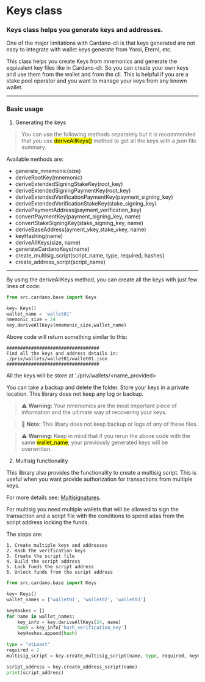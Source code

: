 # Keys class 

### Keys class helps you generate keys and addresses.
One of the major limitations with Cardano-cli is that keys generated are not easy to integrate with wallet keys generate from Yoroi, Eternl, etc.

This class helps you create Keys from mnemonics and generate the equivalent key files like in Cardano-cli. So you can create your own keys and use them from the wallet and from the cli. This is helpful if you are a stake pool operator and you want to manage your keys from any known wallet. 

***

### Basic usage

1. Generating the keys

> You can use the following methods separately but it is recommended that you use <mark>deriveAllKeys()</mark> method to get all the keys with a json file summary. 

Available methods are:

- generate_mnemonic(size)
- deriveRootKey(mnemonic)
- deriveExtendedSigningStakeKey(root_key)
- deriveExtendedSigningPaymentKey(root_key)
- deriveExtendedVerificationPaymentKey(payment_signing_key)
- deriveExtendedVerificationStakeKey(stake_signing_key)
- derivePaymentAddress(payment_verification_key)
- convertPaymentKey(payment_signing_key, name)
- convertStakeSigningKey(stake_signing_key, name)
- deriveBaseAddress(ayment_vkey,stake_vkey, name)
- keyHashing(name)
- deriveAllKeys(size, name)
- generateCardanoKeys(name)
- create_multisig_script(script_name, type, required, hashes)
- create_address_script(script_name)

***

By using the deriveAllKeys method, you can create all the keys with just few lines of code: 

```python
from src.cardano.base import Keys

key= Keys()
wallet_name = 'wallet01'
nmemonic_size = 24
key.deriveAllKeys(nmemonic_size,wallet_name)
```
Above code will return something similar to this:

    ##################################
    Find all the keys and address details in: ./priv/wallets/wallet01/wallet01.json
    ##################################

All the keys will be store at './priv/wallets/<name_provided>

You can take a backup and delete the folder. Store your keys in a private location. This library does not keep any log or backup.

> :warning: **Warning:** Your nmenomics are the most important piece of information and the ultimate way of recovering your keys.

> :memo: **Note:** This libary does not keep backup or logs of any of these files.

> :warning: **Warning:** Keep in mind that if you rerun the above code with the same <mark>wallet_name</mark>, your previously generated keys will be overwritten.  


2. Multisig functionality

This library also provides the functionality to create a multisig script. This is useful when you want provide authorization for transactions from multiple keys.

For more details see: [Multisignatures](https://github.com/input-output-hk/cardano-node/blob/c6b574229f76627a058a7e559599d2fc3f40575d/doc/reference/simple-scripts.md).

For multisig you need multiple wallets that will be allowed to sign the transaction and a script file with the conditions to spend adas from the script address locking the funds. 

The steps are:

    1. Create multiple keys and addresses
    2. Hash the verification keys
    3. Create the script file
    4. Build the script address
    5. Lock funds the script address
    6. Unlock funds from the script address

```python
from src.cardano.base import Keys

key= Keys()
wallet_names = ['wallet01', 'wallet02', 'wallet03']

keyHashes = []
for name in wallet_names:
    key_info = key.deriveAllKeys(24, name)
    hash = key_info['hash_verification_key']
    keyHashes.append(hash)

type = "atLeast"
required = 2
multisig_script = key.create_multisig_script(name, type, required, keyHashes)

script_address = key.create_address_script(name)
print(script_address)
```